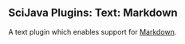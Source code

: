 SciJava Plugins: Text: Markdown
-------------------------------

A text plugin which enables support for
[Markdown](http://daringfireball.net/projects/markdown/).
